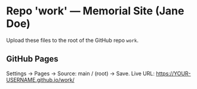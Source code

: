 # Repo 'work' — Memorial Site (Jane Doe)

Upload these files to the root of the GitHub repo `work`.

## GitHub Pages
Settings → Pages → Source: main / (root) → Save.
Live URL: https://YOUR-USERNAME.github.io/work/
